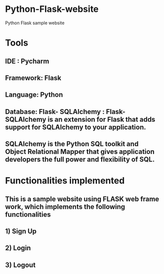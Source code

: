# Python-Flask-website
Python Flask sample website

# Tools 
## IDE : Pycharm
## Framework: Flask
## Language: Python
## Database: Flask- SQLAlchemy : Flask-SQLAlchemy is an extension for Flask that adds support for SQLAlchemy to your application. 
## SQLAlchemy is the Python SQL toolkit and Object Relational Mapper that gives application developers the full power and flexibility of SQL.

# Functionalities implemented
## This is a sample website using FLASK web frame work, which implements the following functionalities
## 1) Sign Up
## 2) Login
## 3) Logout
